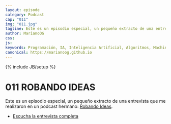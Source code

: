 ```yaml
---
layout: episode
category: Podcast
cap: "011"
img: "011.jpg"
tagline: Este es un episodio especial, un pequeño extracto de una entrevista que me realizaron en un podcast hermano Robando Ideas.
author: MarianoOG
css: 
js: 
keywords: Programación, IA, Inteligencia Artificial, Algoritmos, Machine Learning, Ciencia de Datos, Software, marianoog, PodcastAlgoritmos
canonical: https://marianoog.github.io
---
```

{% include JB/setup %}

# 011 ROBANDO IDEAS

Este es un episodio especial, un pequeño extracto de una entrevista que me realizaron en un podcast hermano: [Robando Ideas](https://anchor.fm/robandoideas).

- [Escucha la entrevista completa](https://anchor.fm/robandoideas/episodes/Somos-mejores-que-las-mquinas---an--Ft--Mariano-Orozco-e31iei)

